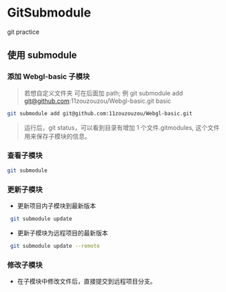 # GitSubmodule

git practice

## 使用 submodule

### 添加 Webgl-basic 子模块

> 若想自定义文件夹 可在后面加 path;
> 例 git submodule add git@github.com:11zouzouzou/Webgl-basic.git basic

```bash
git submodule add git@github.com:11zouzouzou/Webgl-basic.git
```

> 运行后，git status，可以看到目录有增加 1 个文件.gitmodules, 这个文件用来保存子模块的信息。

### 查看子模块

```bash
git submodule
```

### 更新子模块

- 更新项目内子模块到最新版本

```bash
 git submodule update
```

- 更新子模块为远程项目的最新版本
```bash
 git submodule update --remote
```

### 修改子模块

- 在子模块中修改文件后，直接提交到远程项目分支。


